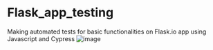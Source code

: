 # Flask_app_testing
Making automated tests for basic functionalities on Flask.io app using Javascript and Cypress
![image](https://user-images.githubusercontent.com/48450281/182690239-2c95b011-2f9a-46dc-9369-a6eac1208281.png)
